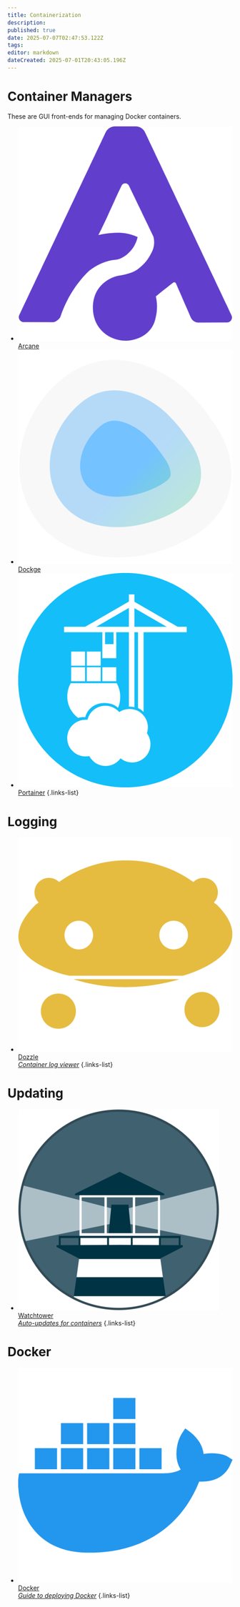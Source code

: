```yaml
---
title: Containerization
description: 
published: true
date: 2025-07-07T02:47:53.122Z
tags: 
editor: markdown
dateCreated: 2025-07-01T20:43:05.196Z
---
```


# Container Managers

These are GUI front-ends for managing Docker containers.

* [<img src="/arcane.png"> Arcane](/arcane)
* [<img src="/dockge.png"> Dockge](/Dockge)
* [<img src="/portainer.png"> Portainer](/Portainer)
  {.links-list}

# Logging

* [<img src="/dozzle.png"> Dozzle<br>*Container log viewer*](/dozzle)
  {.links-list}

# Updating

* [<img src="/watchtower.png"> Watchtower<br>*Auto-updates for containers*](/Watchtower)
  {.links-list}

# Docker

* [<img src="/docker.png"> Docker<br>*Guide to deploying Docker*](/Docker)
  {.links-list}
